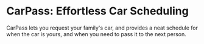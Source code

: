 # CarPass: Effortless Car Scheduling

CarPass lets you request your family's car, and provides a neat schedule for when the car is yours, and when you need to pass it to the next person.
